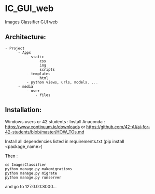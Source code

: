 # IC_GUI_web
Images Classifier GUI web

## Architecture:
```
- Project
      - Apps
          - static
                css
                img
                scripts
          - templates
                html
          - python views, urls, models, ...
      - media
          - user
              - files
```

## Installation:

Windows users or 42 students :
Install Anaconda : 
https://www.continuum.io/downloads or https://github.com/42-AI/ai-for-42-students/blob/master/HOW_TOs.md

Install all dependencies listed in requirements.txt (pip install <package_name>)

Then :
```
cd ImagesClassifier
python manage.py makemigrations
python manage.py migrate
python manage.py runserver
```

and go to 127.0.0.1:8000...

